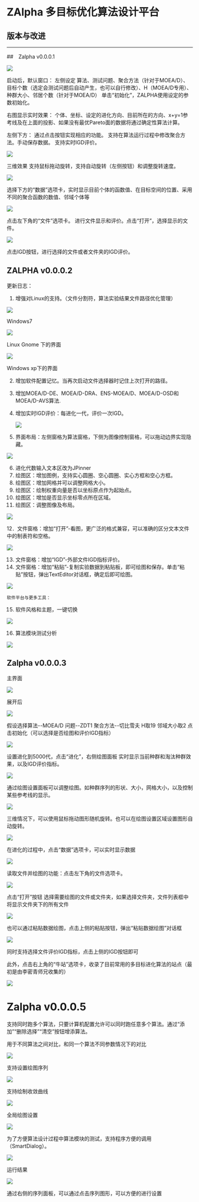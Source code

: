 # ZAlpha 多目标优化算法设计平台
## 版本与改进
----


##　Zalpha v0.0.0.1

![](images/zalpha_clip_image002.jpg)

启动后，默认窗口：
左侧设定 算法、测试问题、聚合方法（针对于MOEA/D）、目标个数（选定会测试问题后自动产生，也可以自行修改）、H（MOEA/D专用）、种群大小、邻居个数（针对于MOEA/D） 单击“初始化”，ZALPHA使用设定的参数初始化。

右图显示实时效果：
个体、坐标、设定的进化方向、目前所在的方向、x+y=1参考线及在上面的投影、如果没有最优Pareto面的数据将通过确定性算法计算。

左侧下方：
通过点击按钮实现相应的功能。 支持在算法运行过程中修改聚合方法。手动保存数据。
支持实时IGD评价。

![](images/zalpha_clip_image003.jpg)

三维效果 支持鼠标拖动旋转，支持自动旋转（左侧按钮）和调整旋转速度。

![](images/zalpha_clip_image004.jpg)

选择下方的“数据”选项卡，实时显示目前个体的函数值、在目标空间的位置、采用不同的聚合函数的数值、邻域个体等

![](images/zalpha_clip_image005.jpg)

点击左下角的“文件”选项卡。 进行文件显示和评价。点击“打开”，选择显示的文件。

![](images/zalpha_clip_image006.jpg)

点击IGD按钮，进行选择的文件或者文件夹的IGD评价。  </p></td>

## ZALPHA v0.0.0.2

更新日志：

1. 增强对Linux的支持。（文件分割符，算法实验结果文件路径优化管理）

  ![](images/zalpha_clip_image007.jpg)

  Windows7

  ![](images/zalpha_clip_image008.jpg)

  Linux Gnome 下的界面

  ![](images/zalpha_clip_image009.jpg)

  Windows xp下的界面

2. 增加软件配置记忆。当再次启动文件选择器时记住上次打开的路径。
3. 增加MOEA/D-DE、MOEA/D-DRA、ENS-MOEA/D、MOEA/D-OSD和MOEA/D-AVS算法.
4. 增加实时IGD评价：每进化一代，评价一次IGD。


   ![](images/zalpha_clip_image010.jpg)
   
5. 界面布局：左侧窗格为算法窗格，下侧为图像控制窗格，可以拖动边界实现隐藏。

  ![](images/zalpha_clip_image011.jpg)

6. 进化代数输入文本区改为JPinner
7. 绘图区：增加图例，支持实心圆圈、空心圆圈、实心方框和空心方框。
8. 绘图区：增加网格并可以调整网格大小。
9. 绘图区：绘制权重向量是否以坐标原点作为起始点。
10. 绘图区：增加是否显示坐标零点所在区域。
12. 绘图区：调整图像及布局。

  ![](images/zalpha_clip_image012.jpg)

12．文件窗格：增加“打开”-看图，更广泛的格式兼容，可以准确的区分文本文件中的制表符和空格。

  ![](images/zalpha_clip_image013.jpg)

13. 文件窗格：增加“IGD”-外部文件IGD指标评价。
14. 文件窗格：增加“粘贴”-复制实验数据到粘贴板，即可绘图和保存。单击“粘贴”按钮，弹出TextEditor对话框，确定后即可绘图。

  ![](images/zalpha_clip_image014.jpg)  
  
    软件平台与更多工具：
15. 软件风格和主题，一键切换

  ![](images/zalpha_clip_image015.jpg)

16. 算法模块测试分析

  ![](images/zalpha_clip_image016.jpg)

## Zalpha v0.0.0.3
主界面

![](images/zalpha_clip_image018.jpg)

展开后

![](images/zalpha_clip_image020.jpg)

假设选择算法--MOEA/D 问题--ZDT1 聚合方法--切比雪夫 H取19 邻域大小取2 点击初始化（可以选择是否绘图和评价IGD指标）

![](images/zalpha_clip_image022.jpg)

设置进化到5000代，点击“进化”，右侧绘图面板 实时显示当前种群和淘汰种群效果，以及IGD评价指标。

![](images/zalpha_clip_image024.jpg)

通过绘图设置面板可以调整绘图。如种群序列的形状、大小，网格大小，以及控制某些参考线的显示。

![](images/zalpha_clip_image025.png)

三维情况下，可以使用鼠标拖动图形随机旋转。也可以在绘图设置区域设置图形自动旋转。

![](images/zalpha_clip_image026.png)

在进化的过程中，点击“数据”选项卡，可以实时显示数据

![](images/zalpha_clip_image028.jpg)

读取文件并绘图的功能：点击左下角的文件选项卡。

![](images/zalpha_clip_image030.jpg)  

点击“打开”按钮 选择需要绘图的文件或文件夹，如果选择文件夹，文件列表框中将显示文件夹下的所有文件

![](images/zalpha_clip_image032.jpg)

也可以通过粘贴数据绘图，点击上侧的粘贴按钮，弹出“粘贴数据绘图”对话框

![](images/zalpha_clip_image033.png)

同时支持选择文件评价IGD指标，点击上侧的IGD按钮即可

此外，点击右上角的“牛站”选项卡，收录了目前常用的多目标进化算法的站点（最初是由李密青师兄收集的）

![](images/zalpha_clip_image035.jpg)

# Zalpha v0.0.0.5
支持同时跑多个算法，只要计算机配置允许可以同时跑任意多个算法。通过“添加”“删除选择”“清空”按钮增添算法。

用于不同算法之间对比，和同一个算法不同参数情况下的对比

![](images/zalpha_clip_image037.jpg)


支持设置绘图序列

![](images/zalpha_clip_image039.jpg)


支持绘制收敛曲线

![](images/zalpha_clip_image040.png)


全局绘图设置

![](images/zalpha_clip_image042.jpg)


为了方便算法设计过程中算法模块的测试，支持程序方便的调用（SmartDialog）。

![](images/zalpha_clip_image044.jpg)

运行结果

![](images/zalpha_clip_image046.jpg)


通过右侧的序列面板，可以通过点击序列图形，可以方便的进行设置 </p></td>
